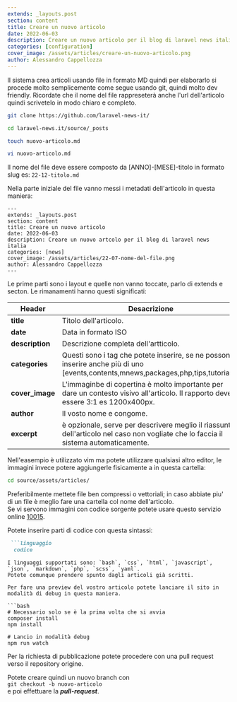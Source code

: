 ```yaml
---
extends: _layouts.post
section: content
title: Creare un nuovo articolo
date: 2022-06-03
description: Creare un nuovo articolo per il blog di laravel news italia
categories: [configuration]
cover_image: /assets/articles/creare-un-nuovo-articolo.png
author: Alessandro Cappellozza
---
```

Il sistema crea articoli usando file in formato MD quindi per elaborarlo si procede molto semplicemente come segue usando git, quindi molto dev friendly.
Ricordate che il nome del file rappreseterà anche l'url dell'articolo quindi scrivetelo in modo chiaro e completo.

```bash
git clone https://github.com/laravel-news-it/

cd laravel-news.it/source/_posts

touch nuovo-articolo.md

vi nuovo-articolo.md
```
Il nome del file deve essere composto da [ANNO]-[MESE]-titolo in formato slug es: `22-12-titolo.md`


Nella parte iniziale del file vanno messi i metadati dell'articolo in questa maniera:


```
---
extends: _layouts.post
section: content
title: Creare un nuovo articolo
date: 2022-06-03
description: Creare un nuovo artcolo per il blog di laravel news italia
categories: [news]
cover_image: /assets/articles/22-07-nome-del-file.png
author: Alessandro Cappellozza
---
```

Le prime parti sono i layout e quelle non vanno toccate, parlo di extends e secton. Le rimanamenti hanno questi significati:

| Header   | Desacrizione                                                                                                                         |
|----------|--------------------------------------------------------------------------------------------------------------------------------------|
| **title**| Titolo dell'articolo.                                                                                                                |
| **date** | Data in formato ISO                                                                                                                  |
| **description**| Descrizione completa dell'artticolo.                                                                                                 |
| **categories**| Questi sono i tag che potete inserire, se ne possono inserire anche più di uno [events,contents,mnews,packages,php,tips,tutorials].  |
| **cover_image**| L'immaginbe di copertina è molto importante per dare un contesto visivo all'articolo. Il rapporto deve essere 3:1 es 1200x400px.    |
| **author**| Il vosto nome e congome.                                                                                                             |
| **excerpt**| è opzionale, serve per descrivere meglio il riassunto dell'articolo nel caso non vogliate che lo faccia il sistema automaticamente. |

Nell'easempio è utilizzato vim ma potete utilizzare qualsiasi altro editor, le immagini invece potere aggiungerle fisicamente a in questa cartella:

```bash
cd source/assets/articles/
```

Preferibilmente mettete file ben compressi o vettoriali; in caso abbiate piu' di un file è meglio fare una cartella col nome dell'articolo.  
Se vi servono immagini con codice sorgente potete usare questo servizio online [10015](https://10015.io/tools/code-to-image-converter).

Potete inserire parti di codice con questa sintassi:
```markdown
 ```linguaggio
  codice
 ```
```
I linguaggi supportati sono: `bash`, `css`, `html`, `javascript`, `json`, `markdown`, `php`, `scss`, `yaml`.  
Potete comunque prendere spunto dagli articoli già scritti.

Per fare una preview del vostro articolo potete lanciare il sito in modalità di debug in questa maniera.

```bash
# Necessario solo se è la prima volta che si avvia
composer install
npm install

# Lancio in modalità debug
npm run watch
```


Per la richiesta di pubblicazione potete procedere con una pull request verso il repository origine. 

Potete creare quindi un nuovo branch con   
`git checkout -b nuovo-articolo`  
e poi effettuare la ***pull-request***.
